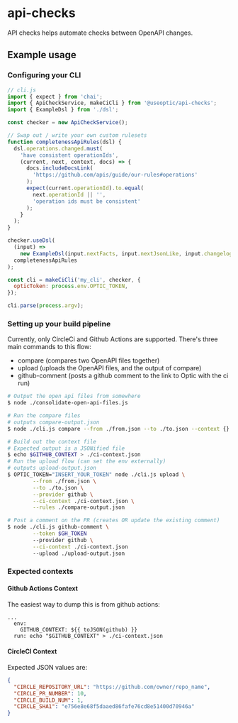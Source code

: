# api-checks

API checks helps automate checks between OpenAPI changes.

## Example usage

### Configuring your CLI

```javascript
// cli.js
import { expect } from 'chai';
import { ApiCheckService, makeCiCli } from '@useoptic/api-checks';
import { ExampleDsl } from './dsl';

const checker = new ApiCheckService();

// Swap out / write your own custom rulesets
function completenessApiRules(dsl) {
  dsl.operations.changed.must(
    'have consistent operationIds',
    (current, next, context, docs) => {
      docs.includeDocsLink(
        'https://github.com/apis/guide/our-rules#operations'
      );
      expect(current.operationId).to.equal(
        next.operationId || '',
        'operation ids must be consistent'
      );
    }
  );
}

checker.useDsl(
  (input) =>
    new ExampleDsl(input.nextFacts, input.nextJsonLike, input.changelog),
  completenessApiRules
);

const cli = makeCiCli('my_cli', checker, {
  opticToken: process.env.OPTIC_TOKEN,
});

cli.parse(process.argv);
```

### Setting up your build pipeline

Currently, only CircleCi and Github Actions are supported. There's three main commands to this flow:

- compare (compares two OpenAPI files together)
- upload (uploads the OpenAPI files, and the output of compare)
- github-comment (posts a github comment to the link to Optic with the ci run)

<!-- TODO write this as a GHA workflow or circleci job -->

```bash
# Output the open api files from somewhere
$ node ./consolidate-open-api-files.js

# Run the compare files
# outputs compare-output.json
$ node ./cli.js compare --from ./from.json --to ./to.json --context {} --create-file

# Build out the context file
# Expected output is a JSONified file
$ echo $GITHUB_CONTEXT > ./ci-context.json
# Run the upload flow (can set the env externally)
# outputs upload-output.json
$ OPTIC_TOKEN="INSERT_YOUR_TOKEN" node ./cli.js upload \
		--from ./from.json \
		--to ./to.json \
		--provider github \
		--ci-context ./ci-context.json \
		--rules ./compare-output.json

# Post a comment on the PR (creates OR update the existing comment)
$ node ./cli.js github-comment \
		--token $GH_TOKEN
		--provider github \
		--ci-context ./ci-context.json
		--upload ./upload-output.json
```

### Expected contexts
#### Github Actions Context
The easiest way to dump this is from github actions:
```
...
  env:
    GITHUB_CONTEXT: ${{ toJSON(github) }}
  run: echo "$GITHUB_CONTEXT" > ./ci-context.json
```

#### CircleCI Context

Expected JSON values are:
```json
{
  "CIRCLE_REPOSITORY_URL": "https://github.com/owner/repo_name",
  "CIRCLE_PR_NUMBER": 10,
  "CIRCLE_BUILD_NUM": 1,
  "CIRCLE_SHA1": "e756e8e68f5daaed86fafe76cd8e51400d70946a"
}
```